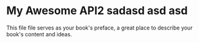 # My Awesome API2 sadasd asd asd 

This file file serves as your book's preface, a great place to describe your book's content and ideas.

